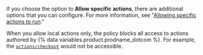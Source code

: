 If you choose the option to **Allow specific actions**, there are additional options that you can configure. For more information, see "[Allowing specific actions to run](#allowing-specific-actions-to-run)."

When you allow local actions only, the policy blocks all access to actions authored by {% data variables.product.prodname_dotcom %}. For example, the [`actions/checkout`](https://github.com/actions/checkout) would not be accessible.